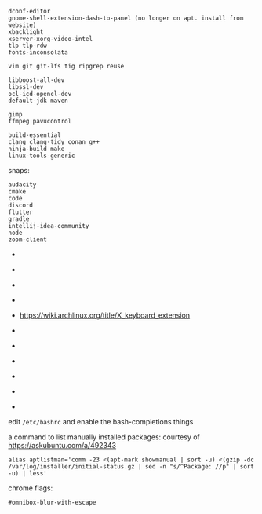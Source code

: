 
```
dconf-editor
gnome-shell-extension-dash-to-panel (no longer on apt. install from website)
xbacklight
xserver-xorg-video-intel
tlp tlp-rdw
fonts-inconsolata

vim git git-lfs tig ripgrep reuse

libboost-all-dev
libssl-dev
ocl-icd-opencl-dev
default-jdk maven

gimp
ffmpeg pavucontrol

build-essential
clang clang-tidy conan g++
ninja-build make
linux-tools-generic
```

snaps:
```
audacity
cmake
code
discord
flutter
gradle
intellij-idea-community
node
zoom-client
```

- [](https://help.ubuntu.com/stable/ubuntu-help/power-batterylife.html.en)

- [](https://askubuntu.com/questions/147462/how-can-i-change-the-tty-colors)

- [](https://askubuntu.com/questions/1025765/how-to-map-alt-hjkl-keys-to-arrow-keys)
- [](https://askubuntu.com/a/257497)
- [](https://medium.com/@damko/a-simple-humble-but-comprehensive-guide-to-xkb-for-linux-6f1ad5e13450)
<https://wiki.archlinux.org/title/X_keyboard_extension>

- [](https://askubuntu.com/questions/103249/how-to-increase-brightness-in-smaller-steps/1080149#1080149)

- [](https://askubuntu.com/questions/315625/how-to-disable-the-shortcut-ctrl-alt-arrow-in-gnome-3-8)
- [](https://unix.stackexchange.com/questions/260601/understanding-setting-up-different-input-methods)

- [](https://docs.github.com/en/github/authenticating-to-github/connecting-to-github-with-ssh)

- [](https://www.youtube.com/watch?v=KA6A3oeocHY&ab_channel=MentalOutlaw)
- [](https://github.com/StevenBlack/hosts)

edit `/etc/bashrc` and enable the bash-completions things


a command to list manually installed packages:
courtesy of https://askubuntu.com/a/492343
```
alias aptlistman='comm -23 <(apt-mark showmanual | sort -u) <(gzip -dc /var/log/installer/initial-status.gz | sed -n "s/^Package: //p" | sort -u) | less'
```

chrome flags:
```
#omnibox-blur-with-escape
```
